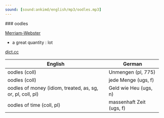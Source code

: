 ```yaml
---
sound: [sound:ankimd/english/mp3/oodles.mp3]
---
```


\### oodles

[Merriam-Webster](https://www.merriam-webster.com/dictionary/oodles)

- a great quantity : lot

[dict.cc](https://www.dict.cc/oodles)

| English        | German       |
| -------------- | ------------ |
| oodles (coll) | Unmengen (pl, 775) |
| oodles (coll) | jede Menge (ugs, f) |
| oodles of money (idiom, treated, as, sg, or, pl, coll, pl) | Geld wie Heu (ugs, n) |
| oodles of time (coll, pl) | massenhaft Zeit (ugs, f) |
